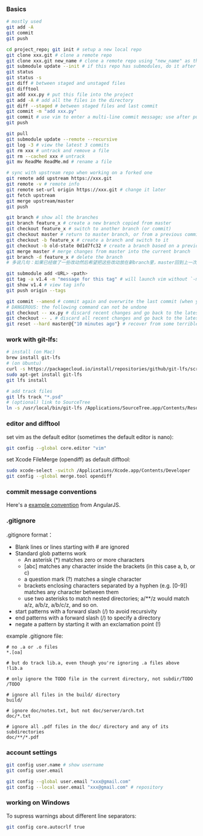 ### Basics
```sh
# mostly used
git add -A
git commit
git push

cd project_repo; git init # setup a new local repo
git clone xxx.git # clone a remote repo
git clone xxx.git new_name # clone a remote repo using "new_name" as the folder name
git submodule update --init # if this repo has submodules, do it after cloning or use "git clone --recursive"
git status
git status -s
git diff # between staged and unstaged files
git difftool
git add xxx.py # put this file into the project
git add -A # add all the files in the directory
git diff --staged # between staged files and last commit
git commit -m "add xxx.py"
git commit # use vim to enter a multi-line commit message; use after pull and fix a conflict
git push

git pull
git submodule update --remote --recursive
git log -3 # view the latest 3 commits
git rm xxx # untrack and remove a file
git rm --cached xxx # untrack
git mv ReadMe ReadMe.md # rename a file

# sync with upstream repo when working on a forked one
git remote add upstream https://xxx.git
git remote -v # remote info
git remote set-url origin https://xxx.git # change it later
git fetch upstream
git merge upstream/master
git push

git branch # show all the branches
git branch feature_x # create a new branch copied from master
git checkout feature_x # switch to another branch (or commit)
git checkout master # return to master branch, or from a previous commit (detached head)
git checkout -b feature_x # create a branch and switch to it
git checkout -b old-state 0d1d7fc32 # create a branch based on a previous commit
git merge master # merge changes from master into the current branch
git branch -d feature_x # delete the branch
# 多说几句：如果已经做了一些改动然后希望把这些改动放在新branch里，master回到上一次commit，做法是新建一个branch（此时修改在两个branch都可见），然后在新branch里commit changes，master就会自动回到上一次commit，而branch更新为修改后的状态

git submodule add <URL> <path>
git tag -a v1.4 -m "message for this tag" # will launch vim without `-m`
git show v1.4 # view tag info
git push origin --tags

git commit --amend # commit again and overwrite the last commit (when you commit too early)
# DANGEROUS: the following command can not be undone
git checkout -- xx.py # discard recent changes and go back to the latest commit
git checkout -- . # discard all recent changes and go back to the latest commit
git reset --hard master@{"10 minutes ago"} # recover from some terrible mistake
```
### work with git-lfs:
```sh
# install (on Mac)
brew install git-lfs
# (on Ubuntu)
curl -s https://packagecloud.io/install/repositories/github/git-lfs/script.deb.sh | sudo bash
sudo apt-get install git-lfs
git lfs install

# add track files
git lfs track "*.psd"
# (optional) link to SourceTree
ln -s /usr/local/bin/git-lfs /Applications/SourceTree.app/Contents/Resources/git_local/bin
```
### editor and difftool
set vim as the default editor (sometimes the default editor is nano):
```sh
git config --global core.editor "vim"
```
set Xcode FileMerge (opendiff) as default difftool:
```sh
sudo xcode-select -switch /Applications/Xcode.app/Contents/Developer
git config --global merge.tool opendiff
```
### commit message conventions
Here's a [example convention](https://gist.github.com/stephenparish/9941e89d80e2bc58a153) from AngularJS.

### .gitignore
.gitignore format：

* Blank lines or lines starting with \# are ignored
* Standard glob patterns work
  * An asterisk (\*) matches zero or more characters
  * [abc] matches any character inside the brackets (in this case a, b, or c)
  * a question mark (?) matches a single character
  * brackets enclosing characters separated by a hyphen (e.g. [0-9]) matches any character between them
  * use two asterisks to match nested directories; a/\*\*/z would match a/z, a/b/z, a/b/c/z, and so on.
* start patterns with a forward slash (/) to avoid recursivity
* end patterns with a forward slash (/) to specify a directory
* negate a pattern by starting it with an exclamation point (!)

example .gitignore file:
```
# no .a or .o files
*.[oa]

# but do track lib.a, even though you're ignoring .a files above
!lib.a

# only ignore the TODO file in the current directory, not subdir/TODO
/TODO

# ignore all files in the build/ directory
build/

# ignore doc/notes.txt, but not doc/server/arch.txt
doc/*.txt

# ignore all .pdf files in the doc/ directory and any of its subdirectories
doc/**/*.pdf
```
### account settings
```sh
git config user.name # show username
git config user.email

git config --global user.email "xxx@gmail.com"
git config --local user.email "xxx@gmail.com" # repository
```
### working on Windows
To supress warnings about different line separators:
```sh
git config core.autocrlf true
```
